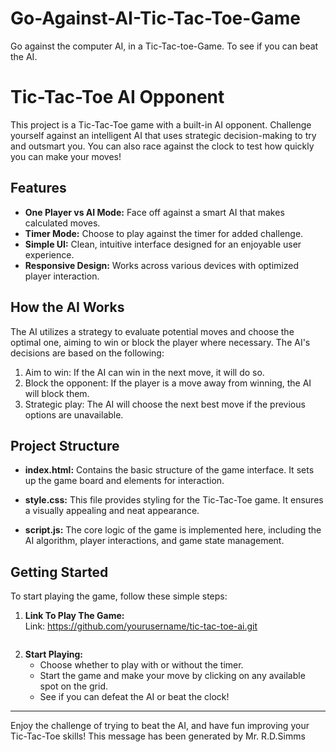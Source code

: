 # Go-Against-AI-Tic-Tac-Toe-Game
Go against the computer AI, in a Tic-Tac-toe-Game. To see if you can beat the AI.

# Tic-Tac-Toe AI Opponent

This project is a Tic-Tac-Toe game with a built-in AI opponent. Challenge yourself against an intelligent AI that uses strategic decision-making to try and outsmart you. You can also race against the clock to test how quickly you can make your moves!

## Features

- **One Player vs AI Mode:** Face off against a smart AI that makes calculated moves.
- **Timer Mode:** Choose to play against the timer for added challenge.
- **Simple UI:** Clean, intuitive interface designed for an enjoyable user experience.
- **Responsive Design:** Works across various devices with optimized player interaction.

## How the AI Works

The AI utilizes a strategy to evaluate potential moves and choose the optimal one, aiming to win or block the player where necessary. The AI's decisions are based on the following:

1. Aim to win: If the AI can win in the next move, it will do so.
2. Block the opponent: If the player is a move away from winning, the AI will block them.
3. Strategic play: The AI will choose the next best move if the previous options are unavailable.

## Project Structure

- **index.html:** Contains the basic structure of the game interface. It sets up the game board and elements for interaction.
  
- **style.css:** This file provides styling for the Tic-Tac-Toe game. It ensures a visually appealing and neat appearance.
  
- **script.js:** The core logic of the game is implemented here, including the AI algorithm, player interactions, and game state management.

## Getting Started

To start playing the game, follow these simple steps:

1. **Link To Play The Game:**  
   Link: https://github.com/yourusername/tic-tac-toe-ai.git
   ```
3. **Start Playing:**  
   - Choose whether to play with or without the timer.
   - Start the game and make your move by clicking on any available spot on the grid.
   - See if you can defeat the AI or beat the clock!

---

Enjoy the challenge of trying to beat the AI, and have fun improving your Tic-Tac-Toe skills!
This message has been generated by Mr. R.D.Simms